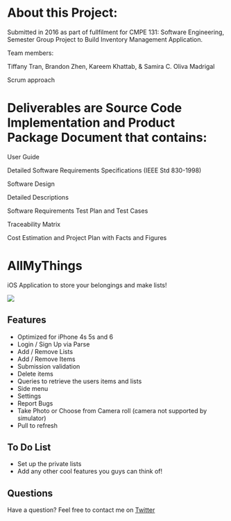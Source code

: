 # About this Project:

Submitted in 2016 as part of fullfilment for CMPE 131: Software Engineering, Semester Group Project to Build Inventory Management Application.

Team members: 

Tiffany Tran, Brandon Zhen, Kareem Khattab, & Samira C. Oliva Madrigal

Scrum approach

# Deliverables are Source Code Implementation and Product Package Document that contains:

User Guide

Detailed Software Requirements Specifications (IEEE Std 830-1998)

Software Design

Detailed  Descriptions

Software Requirements Test Plan and Test Cases 

Traceability Matrix 

Cost Estimation and Project Plan with Facts and Figures 


# AllMyThings

iOS Application to store your belongings and make lists!

![](http://i.imgur.com/lzIk4SF.gif)


## Features
- Optimized for iPhone 4s 5s and 6 
- Login / Sign Up via Parse
- Add / Remove Lists 
- Add / Remove Items 
- Submission validation 
- Delete items 
- Queries to retrieve the users items and lists
- Side menu 
- Settings 
- Report Bugs 
- Take Photo or Choose from Camera roll (camera not supported by simulator)
- Pull to refresh

## To Do List
- Set up the private lists 
- Add any other cool features you guys can think of! 

Questions
---------------------

Have a question? Feel free to contact me on <a href="http://www.twitter.com/kvreem" target="_blank">Twitter</a>

